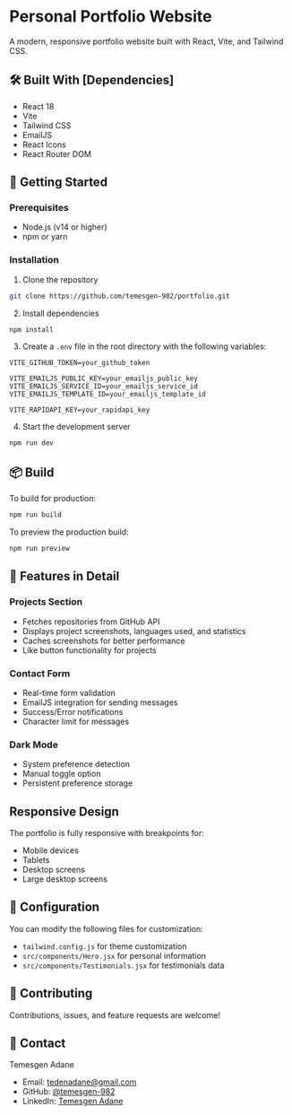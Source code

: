 # Personal Portfolio Website

A modern, responsive portfolio website built with React, Vite, and Tailwind CSS.

## 🛠️ Built With [Dependencies]

- React 18
- Vite
- Tailwind CSS
- EmailJS
- React Icons
- React Router DOM

## 🚀 Getting Started

### Prerequisites

- Node.js (v14 or higher)
- npm or yarn

### Installation

1. Clone the repository

```bash
git clone https://github.com/temesgen-982/portfolio.git
```

2. Install dependencies

```bash
npm install
```

3. Create a `.env` file in the root directory with the following variables:

```env
VITE_GITHUB_TOKEN=your_github_token

VITE_EMAILJS_PUBLIC_KEY=your_emailjs_public_key
VITE_EMAILJS_SERVICE_ID=your_emailjs_service_id
VITE_EMAILJS_TEMPLATE_ID=your_emailjs_template_id

VITE_RAPIDAPI_KEY=your_rapidapi_key
```

4. Start the development server

```bash
npm run dev
```

## 📦 Build

To build for production:

```bash
npm run build
```

To preview the production build:

```bash
npm run preview
```

## 🌟 Features in Detail

### Projects Section

- Fetches repositories from GitHub API
- Displays project screenshots, languages used, and statistics
- Caches screenshots for better performance
- Like button functionality for projects

### Contact Form

- Real-time form validation
- EmailJS integration for sending messages
- Success/Error notifications
- Character limit for messages

### Dark Mode

- System preference detection
- Manual toggle option
- Persistent preference storage

## Responsive Design

The portfolio is fully responsive with breakpoints for:

- Mobile devices
- Tablets
- Desktop screens
- Large desktop screens

## 🔧 Configuration

You can modify the following files for customization:

- `tailwind.config.js` for theme customization
- `src/components/Hero.jsx` for personal information
- `src/components/Testimonials.jsx` for testimonials data

## 🤝 Contributing

Contributions, issues, and feature requests are welcome!

## 👤 Contact

Temesgen Adane

- Email: tedenadane@gmail.com
- GitHub: [@temesgen-982](https://github.com/temesgen-982)
- LinkedIn: [Temesgen Adane](https://www.linkedin.com/in/temesgen-adane-7a8b96289/)

